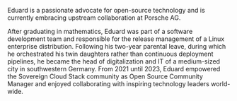 Eduard is a passionate advocate for open-source technology and is currently embracing upstream collaboration at Porsche AG. 

After graduating in mathematics, Eduard was part of a software development team and responsible for the release management of a Linux enterprise distribution. Following his two-year parental leave, during which he orchestrated his twin daughters rather than continuous deployment pipelines, he became the head of digitalization and IT of a medium-sized city in southwestern Germany. From 2021 until 2023, Eduard empowered the Sovereign Cloud Stack community as Open Source Community Manager and enjoyed collaborating with inspiring technology leaders world-wide.
